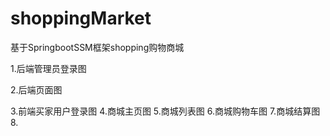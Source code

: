 # shoppingMarket
基于SpringbootSSM框架shopping购物商城

1.后端管理员登录图

2.后端页面图

3.前端买家用户登录图
4.商城主页图
5.商城列表图
6.商城购物车图
7.商城结算图
8.

